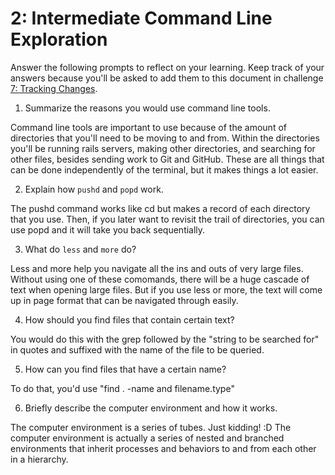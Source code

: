 # 2: Intermediate Command Line Exploration

Answer the following prompts to reflect on your learning. Keep track of your answers because you'll be asked to add them to this document in challenge [7: Tracking Changes](../7-tracking-changes).

1. Summarize the reasons you would use command line tools.

Command line tools are important to use because of the amount of directories that you'll need to be moving to and from. Within the directories you'll be running rails servers, making other directories, and searching for other files, besides sending work to Git and GitHub. These are all things that can be done independently of the terminal, but it makes things a lot easier. 

2. Explain how `pushd` and `popd` work.

The pushd command works like cd but makes a record of each directory that you use.  Then, if you later want to revisit the trail of directories, you can use popd and it will take you back sequentially. 


3. What do `less` and `more` do?

Less and more help you navigate all the ins and outs of very large files. Without using one of these comomands, there will be a huge cascade of text when opening large files. But if you use less or more, the text will come up in page format that can be navigated through easily. 


4. How should you find files that contain certain text?

You would do this with the grep followed by the "string to be searched for" in quotes and suffixed with the name of the file to be queried.


5. How can you find files that have a certain name?

To do that, you'd use "find . -name and filename.type"


6. Briefly describe the computer environment and how it works.

The computer environment is a series of tubes. Just kidding! :D The computer environment is actually a series of nested and branched environments that inherit processes and behaviors to and from each other in a hierarchy. 
